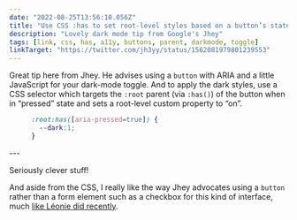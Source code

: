 ```yaml
---
date: "2022-08-25T13:56:10.056Z"
title: "Use CSS :has to set root-level styles based on a button’s state"
description: "Lovely dark mode tip from Google's Jhey"
tags: [link, css, has, a11y, buttons, parent, darkmode, toggle]
linkTarget: "https://twitter.com/jh3yy/status/1562081979801239553"
---
```

Great tip here from Jhey. He advises using a `button` with ARIA and a little JavaScript for your dark-mode toggle. And to apply the dark styles, use a CSS selector which targets the `:root` parent (via `:has()`) of the button when in “pressed” state and sets a root-level custom property to “on”.

<figure>

``` css
:root:has([aria-pressed=true]) {
  --dark:1;
}
```

</figure>
---

Seriously clever stuff! 

And aside from the CSS, I really like the way Jhey advocates using a `button` rather than a form element such as a checkbox for this kind of interface, much [like Léonie did recently](https://fuzzylogic.me/posts/2022-07-15-perceived-affordances-and-the-functionality-mismatch-by-leonie-watson/).

